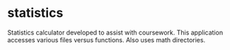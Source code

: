 # statistics
Statistics calculator developed to assist with coursework.  This application accesses various files versus functions.  Also uses math directories. 
